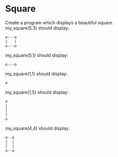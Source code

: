# Square

Create a program which displays a beautiful square.\
my_square(5,3) should display:

```
o---o
|   |
o---o
```

my_square(5,1) should display:

```
o---o
```

my_square(1,1) should display:

```
o
```

my_square(1,5) should display:

```
o
|
|
|
o
```

my_square(4,4) should display:

```
o--o
|  |
|  |
o--o
```
